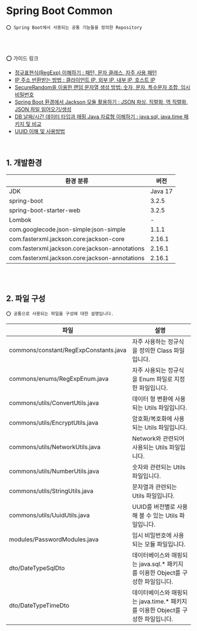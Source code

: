 # Spring Boot Common

    ⭕️ Spring Boot에서 사용되는 공통 기능들을 정의한 Repository 

<br/>
<br/>

⭕️ 가이드 링크

* [정규표현식(RegExp) 이해하기 : 패턴, 문자 클래스, 자주 사용 패턴](https://adjh54.tistory.com/104)
* [IP 주소 반환받는 방법 : 클라이언트 IP, 외부 IP, 내부 IP, 호스트 IP](https://adjh54.tistory.com/443)
* [SecureRandom을 이용한 랜덤 문자열 생성 방법: 숫자, 문자, 특수문자 조합, 임시 비밀번호](https://adjh54.tistory.com/426)
* [Spring Boot 환경에서 Jackson 모듈 활용하기 : JSON 파싱, 직렬화, 역 직렬화, JSON 파일 읽어오기/생성](https://adjh54.tistory.com/375)
* [DB 날짜/시간 데이터 타입과 매핑 Java 자료형 이해하기 : java.sql, java.time 패키지 및 비교](https://adjh54.tistory.com/500)
* [UUID 이해 및 사용방법](https://adjh54.tistory.com/142)

<br/>

## 1. 개발환경

| 환경 분류                                          | 버전      |
|------------------------------------------------|---------|
| JDK                                            | Java 17 |
| spring-boot                                    | 3.2.5   |
| spring-boot-starter-web                        | 3.2.5   |
| Lombok                                         | -       |
| com.googlecode.json-simple:json-simple         | 1.1.1   |
| com.fasterxml.jackson.core:jackson-core        | 2.16.1  |
| com.fasterxml.jackson.core:jackson-annotations | 2.16.1  |
| com.fasterxml.jackson.core:jackson-annotations | 2.16.1  |

<br/>
<br/>

## 2. 파일 구성

    ⭕️ 공통으로 사용되는 파일을 구성에 대한 설명입니다.

| 파일                                    | 설명                                                   |
|---------------------------------------|------------------------------------------------------|
| commons/constant/RegExpConstants.java | 자주 사용하는 정규식을 정의한 Class 파일입니다.                        |
| commons/enums/RegExpEnum.java         | 자주 사용되는 정규식을 Enum 파일로 지정한 파일입니다.                     |
| commons/utils/ConvertUtils.java       | 데이터 형 변환에 사용되는 Utils 파일입니다.                          |
| commons/utils/EncryptUtils.java       | 암호화/복호화에 사용되는 Utils 파일입니다.                           |
| commons/utils/NetworkUtils.java       | Network와 관련되어 사용되는 Utils 파일입니다.                      |
| commons/utils/NumberUtils.java        | 숫자와 관련되는 Utils 파일입니다.                                |
| commons/utils/StringUtils.java        | 문자열과 관련되는 Utils 파일입니다.                               |
| commons/utils/UuidUtils.java          | UUID를 버전별로 사용해 볼 수 있는 Utils 파일입니다.                   |
| modules/PasswordModules.java          | 임시 비밀번호에 사용되는 모듈 파일입니다.                              |
| dto/DateTypeSqlDto                    | 데이터베이스와 매핑되는 java.sql.* 패키지를 이용한 Object를 구성한 파일입니다.  |
| dto/DateTypeTimeDto                   | 데이터베이스와 매핑되는 java.time.* 패키지를 이용한 Object를 구성한 파일입니다. |
